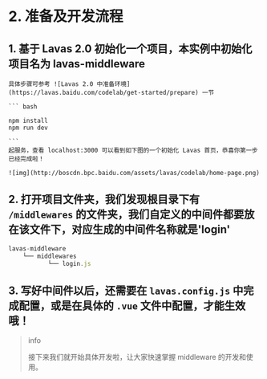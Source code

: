 # 2. 准备及开发流程

## 1. 基于 Lavas 2.0 初始化一个项目，本实例中初始化项目名为 lavas-middleware

    具体步骤可参考 ![Lavas 2.0 中准备环境](https://lavas.baidu.com/codelab/get-started/prepare) 一节

    ``` bash

    npm install
    npm run dev

    ```
    起服务，查看 localhost:3000 可以看到如下图的一个初始化 Lavas 首页，恭喜你第一步已经完成啦！

    ![img](http://boscdn.bpc.baidu.com/assets/lavas/codelab/home-page.png)


## 2. 打开项目文件夹，我们发现根目录下有 `/middlewares` 的文件夹，我们自定义的中间件都要放在该文件下，对应生成的中间件名称就是'login'

``` js
lavas-middleware
    └── middlewares
           └── login.js

```

## 3. 写好中间件以后，还需要在 `lavas.config.js` 中完成配置，或是在具体的 `.vue` 文件中配置，才能生效哦！


> info
>
> 接下来我们就开始具体开发啦，让大家快速掌握 middleware 的开发和使用。

